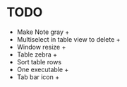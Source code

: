 #  TODO

* Make Note gray +
* Multiselect in table view to delete +
* Window resize +
* Table zebra +
* Sort table rows
* One executable +
* Tab bar icon +
